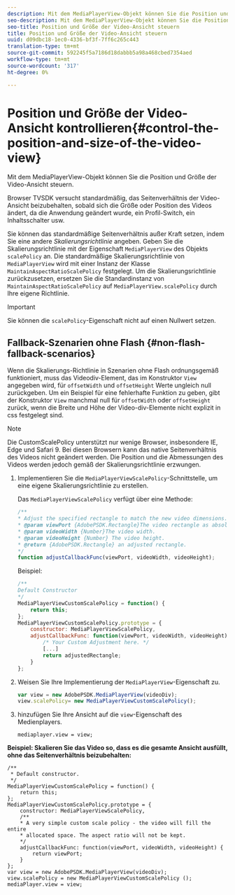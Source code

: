 ```yaml
---
description: Mit dem MediaPlayerView-Objekt können Sie die Position und Größe der Video-Ansicht steuern.
seo-description: Mit dem MediaPlayerView-Objekt können Sie die Position und Größe der Video-Ansicht steuern.
seo-title: Position und Größe der Video-Ansicht steuern
title: Position und Größe der Video-Ansicht steuern
uuid: d09dbc18-1ec0-4336-bf3f-7ff6c265c443
translation-type: tm+mt
source-git-commit: 592245f5a7186d18dabbb5a98a468cbed7354aed
workflow-type: tm+mt
source-wordcount: '317'
ht-degree: 0%

---
```



# Position und Größe der Video-Ansicht kontrollieren{#control-the-position-and-size-of-the-video-view}

Mit dem MediaPlayerView-Objekt können Sie die Position und Größe der Video-Ansicht steuern.

Browser TVSDK versucht standardmäßig, das Seitenverhältnis der Video-Ansicht beizubehalten, sobald sich die Größe oder Position des Videos ändert, da die Anwendung geändert wurde, ein Profil-Switch, ein Inhaltsschalter usw.

Sie können das standardmäßige Seitenverhältnis außer Kraft setzen, indem Sie eine andere *Skalierungsrichtlinie* angeben. Geben Sie die Skalierungsrichtlinie mit der Eigenschaft `MediaPlayerView` des Objekts `scalePolicy` an. Die standardmäßige Skalierungsrichtlinie von `MediaPlayerView` wird mit einer Instanz der Klasse `MaintainAspectRatioScalePolicy` festgelegt. Um die Skalierungsrichtlinie zurückzusetzen, ersetzen Sie die Standardinstanz von `MaintainAspectRatioScalePolicy` auf `MediaPlayerView.scalePolicy` durch Ihre eigene Richtlinie.

>[!IMPORTANT]
>
>Sie können die `scalePolicy`-Eigenschaft nicht auf einen Nullwert setzen.

## Fallback-Szenarien ohne Flash {#non-flash-fallback-scenarios}

Wenn die Skalierungs-Richtlinie in Szenarien ohne Flash ordnungsgemäß funktioniert, muss das Videodiv-Element, das im Konstruktor `View` angegeben wird, für `offsetWidth` und `offsetHeight` Werte ungleich null zurückgeben. Um ein Beispiel für eine fehlerhafte Funktion zu geben, gibt der Konstruktor `View` manchmal null für `offsetWidth` oder `offsetHeight` zurück, wenn die Breite und Höhe der Video-div-Elemente nicht explizit in css festgelegt sind.

>[!NOTE]
>
>Die CustomScalePolicy unterstützt nur wenige Browser, insbesondere IE, Edge und Safari 9. Bei diesen Browsern kann das native Seitenverhältnis des Videos nicht geändert werden. Die Position und die Abmessungen des Videos werden jedoch gemäß der Skalierungsrichtlinie erzwungen.

1. Implementieren Sie die `MediaPlayerViewScalePolicy`-Schnittstelle, um eine eigene Skalierungsrichtlinie zu erstellen.

   Das `MediaPlayerViewScalePolicy` verfügt über eine Methode:

   ```js
   /** 
   * Adjust the specified rectangle to match the new video dimensions. 
   * @param viewPort {AdobePSDK.Rectangle}The video rectangle as absolute position. 
   * @param videoWidth {Number}The video width. 
   * @param videoHeight {Number} The video height. 
   * @return {AdobePSDK.Rectangle} an adjusted rectangle. 
   */ 
   function adjustCallbackFunc(viewPort, videoWidth, videoHeight);
   ```

   Beispiel:

   ```js
   /** 
   Default Constructor 
   */ 
   MediaPlayerViewCustomScalePolicy = function() { 
       return this; 
   }; 
   MediaPlayerViewCustomScalePolicy.prototype = { 
       constructor: MediaPlayerViewScalePolicy, 
       adjustCallbackFunc: function(viewPort, videoWidth, videoHeight) { 
           /* Your Custom Adjustment here. */ 
           [...] 
           return adjustedRectangle; 
       } 
   };
   ```

1. Weisen Sie Ihre Implementierung der `MediaPlayerView`-Eigenschaft zu.

   ```js
   var view = new AdobePSDK.MediaPlayerView(videoDiv); 
   view.scalePolicy= new MediaPlayerViewCustomScalePolicy();
   ```

1. hinzufügen Sie Ihre Ansicht auf die `view`-Eigenschaft des Medienplayers.

   ```
   mediaplayer.view = view;
   ```

<!--<a id="example_ABCD79AE29DB4A668F9A8B729FE44AF9"></a>-->

**Beispiel: Skalieren Sie das Video so, dass es die gesamte Ansicht ausfüllt, ohne das Seitenverhältnis beizubehalten:**

```
/** 
 * Default constructor. 
 */ 
MediaPlayerViewCustomScalePolicy = function() { 
    return this; 
}; 
MediaPlayerViewCustomScalePolicy.prototype = { 
    constructor: MediaPlayerViewScalePolicy, 
    /** 
    * A very simple custom scale policy - the video will fill the entire 
    * allocated space. The aspect ratio will not be kept. 
    */ 
    adjustCallbackFunc: function(viewPort, videoWidth, videoHeight) { 
        return viewPort; 
    } 
}; 
var view = new AdobePSDK.MediaPlayerView(videoDiv); 
view.scalePolicy = new MediaPlayerViewCustomScalePolicy (); 
mediaPlayer.view = view;
```

